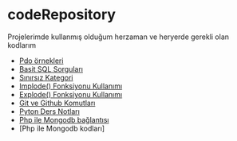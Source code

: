 # codeRepository
Projelerimde kullanmış olduğum herzaman ve heryerde gerekli olan kodlarım
* [Pdo örnekleri](https://github.com/iyikodcom/codeRepository/blob/master/pdo.php)
* [Basit SQL Sorguları](https://github.com/iyikodcom/codeRepository/blob/master/SQL.php)
* [Sınırsız Kategori](https://github.com/iyikodcom/codeRepository/blob/master/infiniteCategory.php)
* [Implode() Fonksiyonu Kullanımı](https://github.com/iyikodcom/codeRepository/blob/master/implode.php)
* [Explode() Fonksiyonu Kullanımı](https://github.com/iyikodcom/codeRepository/blob/master/explode.php)
* [Git ve Github Komutları](https://github.com/iyikodcom/codeRepository/blob/master/gitAndGithubCommands.txt)
* [Pyton Ders Notları](https://github.com/iyikodcom/codeRepository/blob/master/pythonLectureNotes.txt)
* [Php ile Mongodb bağlantısı](https://github.com/iyikodcom/codeRepository/blob/master/phpConnectionMongoDb)
* [Php ile Mongodb kodları]

